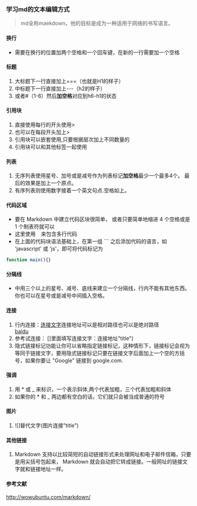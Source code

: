 ### 学习md的文本编辑方式
>md全称maekdown，他的目标是成为一种适用于网络的书写语言。
#### 换行  
 * 需要在换行的位置加两个空格和一个回车键，在新的一行需要加一个空格
#### 标题
1. 大标题下一行直接加上===（也就是H1的样子）
2. 中标题下一行直接加上---（h2的样子）
3. 或者#（1-6）然后**加空格**对应到h6-h1的状态
#### 引用块
1. 直接使用每行的开头使用>
2. 也可以在每段开头加上>
3. 引用块可以嵌套使用,只要根据层次加上不同数量的
4. 引用块可以和其他标签一起使用
#### 列表
1. 无序列表使用星号、加号或是减号作为列表标记**加空格**最少一个最多4个。 最后的效果是加上一个原点。
2. 有序列表则使用数字接着一个英文句点.空格如上。  
#### 代码区域  
 * 要在 Markdown 中建立代码区块很简单， 或者只要简单地缩进 4 个空格或是 1 个制表符就可以
 * 这里使用 ``` ``` 来包含多行代码
 * 在上面的代码块语法基础上，在第一组 ``` 之后添加代码的语言，如 'javascript' 或 'js'，即可将代码标记为 
 ```js
function main(){}
```
#### 分隔线
* 中用三个以上的星号、减号、底线来建立一个分隔线，行内不能有其他东西。你也可以在星号或是减号中间插入空格。
#### 连接  
1. 行内连接：[连接文字](连接地址"title")连接地址可以是相对路径也可以是绝对路径  
  [baidu](www.baidu.com)  
2. 参考试连接： []里面填写连接文字：连接地址"title")
3. 隐式链接标记功能让你可以省略指定链接标记，这种情形下，链接标记会视为等同于链接文字，要用隐式链接标记只要在链接文字后面加上一个空的方括号，如果你要让 "Google" 链接到 google.com.  
#### 强调
1. 用 * 或 _ 来标识，一个表示斜体,两个代表加粗，三个代表加粗和斜体
2. 如果你的 * 和 _ 两边都有空白的话，它们就只会被当成普通的符号
#### 图片
1. ![]替代文字(图片连接"title")  
#### 其他链接
1. Markdown 支持以比较简短的自动链接形式来处理网址和电子邮件信箱，只要是用尖括号包起来， Markdown 就会自动把它转成链接。一般网址的链接文字就和链接地址一样。
#### 参考文献  
<http://wowubuntu.com/markdown/>
 
 
 
